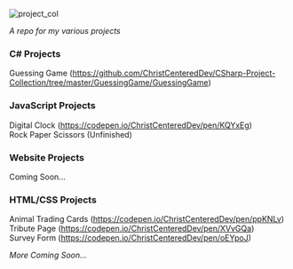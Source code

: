 
![project_col](https://user-images.githubusercontent.com/24855472/36937843-499609f4-1ee7-11e8-8ba4-2025a74f5f80.png)

*A repo for my various projects*


### C# Projects
Guessing Game (https://github.com/ChristCenteredDev/CSharp-Project-Collection/tree/master/GuessingGame/GuessingGame)


### JavaScript Projects
Digital Clock (https://codepen.io/ChristCenteredDev/pen/KQYxEg) <br>
Rock Paper Scissors (Unfinished) <br>


### Website Projects
Coming Soon...


### HTML/CSS Projects
Animal Trading Cards (https://codepen.io/ChristCenteredDev/pen/ppKNLv) <br>
Tribute Page (https://codepen.io/ChristCenteredDev/pen/XVvGQa) <br>
Survey Form (https://codepen.io/ChristCenteredDev/pen/oEYpoJ) <br>

*More Coming Soon...*